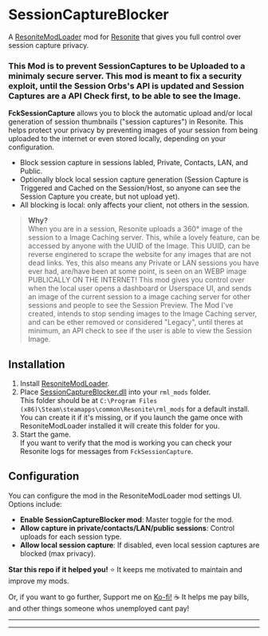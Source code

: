 # SessionCaptureBlocker

A [ResoniteModLoader](https://github.com/resonite-modding-group/ResoniteModLoader) mod for [Resonite](https://resonite.com/) that gives you full control over session capture privacy.

### This Mod is to prevent SessionCaptures to be Uploaded to a minimaly secure server. This mod is meant to fix a security exploit, until the Session Orbs's API is updated and Session Captures are a API Check first, to be able to see the Image.

**FckSessionCapture** allows you to block the automatic upload and/or local generation of session thumbnails ("session captures") in Resonite. This helps protect your privacy by preventing images of your session from being uploaded to the internet or even stored locally, depending on your configuration.

- Block session capture in sessions labled, Private, Contacts, LAN, and Public.
- Optionally block local session capture generation (Session Capture is Triggered and Cached on the Session/Host, so anyone can see the Session Capture you create, but not upload yet).
- All blocking is local: only affects your client, not others in the session.

> **Why?**  
> When you are in a session, Resonite uploads a 360° image of the session to a Image Caching server. This, while a lovely feature, can be accessed by anyone with the UUID of the Image. 
> This UUID, can be reverse enginered to scrape the website for any images that are not dead links. Yes, this also means any Private or LAN sessions you have ever had, are/have been at some point, is seen on an WEBP image PUBLICALLY ON THE INTERNET!
>This mod gives you control over when the local user opens a dashboard or Userspace UI, and sends an image of the current session to a image caching server for other sessions and people to see the Session Preview.
> The Mod I've created, intends to stop sending images to the Image Caching server, and can be ether removed or considered "Legacy", until theres at minimum, an API check to see if the user is able to view the Session Image.

## Installation
1. Install [ResoniteModLoader](https://github.com/resonite-modding-group/ResoniteModLoader).
2. Place [SessionCaptureBlocker.dll](https://github.com/nalathethird/SessionCaptureBlocker/releases/latest/download/SessionCaptureBlocker.dll) into your `rml_mods` folder.  
   This folder should be at `C:\Program Files (x86)\Steam\steamapps\common\Resonite\rml_mods` for a default install.  
   You can create it if it's missing, or if you launch the game once with ResoniteModLoader installed it will create this folder for you.
3. Start the game.  
   If you want to verify that the mod is working you can check your Resonite logs for messages from `FckSessionCapture`.

## Configuration

You can configure the mod in the ResoniteModLoader mod settings UI.  
Options include:

- **Enable SessionCaptureBlocker mod**: Master toggle for the mod.
- **Allow capture in private/contacts/LAN/public sessions**: Control uploads for each session type.
- **Allow local session capture**: If disabled, even local session captures are blocked (max privacy).

**Star this repo if it helped you!** ⭐ It keeps me motivated to maintain and improve my mods.

Or, if you want to go further, Support me on [Ko-fi!](https://ko-fi.com/nalathethird) ☕
It helps me pay bills, and other things someone whos unemployed cant pay!
****

---
